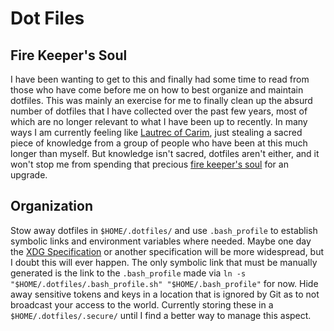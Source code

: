 # Dot Files
## Fire Keeper's Soul
I have been wanting to get to this and finally had some time to read from those who have come before me on how to best organize and maintain dotfiles. This was mainly an exercise for me to finally clean up the absurd number of dotfiles that I have collected over the past few years, most of which are no longer relevant to what I have been up to recently. In many ways I am currently feeling like [Lautrec of Carim](https://darksouls.fandom.com/wiki/Knight_Lautrec_of_Carim), just stealing a sacred piece of knowledge from a group of people who have been at this much longer than myself. But knowledge isn't sacred, dotfiles aren't either, and it won't stop me from spending that precious [fire keeper's soul](https://darksouls.fandom.com/wiki/Fire_Keeper_Soul) for an upgrade.

## Organization
Stow away dotfiles in `$HOME/.dotfiles/` and use `.bash_profile` to establish symbolic links and environment variables where needed. Maybe one day the [XDG Specification](https://specifications.freedesktop.org/basedir-spec/basedir-spec-latest.html) or another specification will be more widespread, but I doubt this will ever happen. The only symbolic link that must be manually generated is the link to the `.bash_profile` made via `ln -s "$HOME/.dotfiles/.bash_profile.sh" "$HOME/.bash_profile"` for now. Hide away sensitive tokens and keys in a location that is ignored by Git as to not broadcast your access to the world. Currently storing these in a `$HOME/.dotfiles/.secure/` until I find a better way to manage this aspect.
